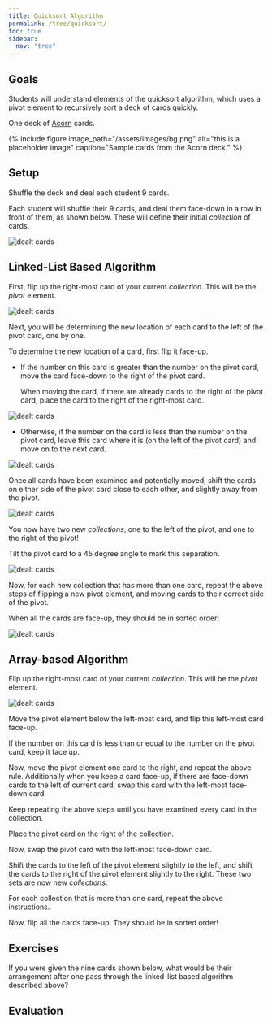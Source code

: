 ```yaml
---
title: Quicksort Algorithm
permalink: /tree/quicksort/
toc: true
sidebar:
  nav: "tree"
---
```


## Goals

Students will understand elements of the quicksort algorithm, which uses a pivot element to recursively sort a deck of cards quickly.

One deck of [Acorn]({{site.baseurl}}/tree) cards.

{% include figure image_path="/assets/images/bg.png" alt="this is a placeholder image" caption="Sample cards from the Acorn deck." %}

## Setup

Shuffle the deck and deal each student 9 cards.

Each student will shuffle their 9 cards, and deal them face-down
in a row in front of them,
as shown below. These will define their initial *collection* of cards.

![dealt cards](cards)

## Linked-List Based Algorithm

First, flip up the right-most card of your current *collection*. This will be the  *pivot* element.

![dealt cards](cards)

Next, you will be determining the new location of each card to the
left of the pivot card, one by one.

To determine the new location of a card, first flip it face-up.

* If the number on this card is greater than the number on the pivot card,
  move the card face-down to the right of the pivot card.

  When moving the card, if there
  are already cards to the right of the pivot card, place the card to the
  right of the right-most card.

![dealt cards](cards)

* Otherwise, if the number on the card is less than
  the number on the pivot card, leave this card where it is (on the
  left of the pivot card) and move on to the next card.

![dealt cards](cards)

Once all cards have been examined and potentially moved,
shift the cards on either side of the pivot card close to each other,
and slightly away from the pivot.

![dealt cards](cards)

You now have two new *collections*,
one to the left of the pivot, and one to the right of the pivot!

Tilt the pivot card to a 45 degree angle to mark this separation.

![dealt cards](cards)

Now, for each new collection that has more than one card, repeat the above
steps of flipping a new pivot element, and moving cards to their
correct side of the pivot.

When all the cards are face-up, they should be in sorted order!

![dealt cards](cards)

## Array-based Algorithm

Flip up the right-most card of your current *collection*. This will be the  *pivot* element.

![dealt cards](cards)

Move the pivot element below the left-most card, and flip this left-most card
face-up.

If the number on this
card is less than or equal to the number on the pivot card, keep it face up.

Now, move the pivot element one card to the right, and repeat the above rule.
Additionally when you keep a card face-up, if there are face-down
cards to the left of current card, swap this card with the
left-most face-down card.

Keep repeating the above steps until you have examined every card
in the collection.

Place the pivot card on the right of the collection.

Now, swap the pivot card with the left-most face-down card.

Shift the cards to the left of the pivot element slightly to the left,
and shift the cards to the right of the pivot element slightly to the right.
These two sets are now new *collections*.

For each collection that is more than one card, repeat the above
instructions.

Now, flip all the cards face-up. They should be in sorted order!

## Exercises

If you were given the nine cards shown below, what would be their
arrangement after one pass through the linked-list based algorithm
described above?

## Evaluation
